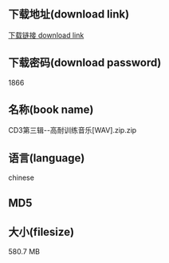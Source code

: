## 下载地址(download link)
[下载链接 download link](https://voluble-croquembouche-d321dc.netlify.app/?s=CD3%E7%AC%AC%E4%B8%89%E8%BE%91--%E9%AB%98%E8%80%90%E8%AE%AD%E7%BB%83%E9%9F%B3%E4%B9%90%5BWAV%5D.zip)

## 下载密码(download password)
1866

## 名称(book name)
CD3第三辑--高耐训练音乐[WAV].zip.zip

## 语言(language)
chinese

## MD5


## 大小(filesize)
580.7 MB
